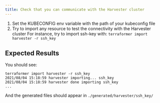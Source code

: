 ```yaml
---
title: Check that you can communicate with the Harvester cluster
---
```

1. Set the KUBECONFIG env variable with the path of your kubeconfig file
1. Try to import any resource to test the connectivity with the Harvester cluster
For instance, try to import ssh-key with:
`terraformer import harvester -r ssh_key`

## Expected Results
You should see:
```
terraformer import harvester -r ssh_key                                                                                   
2021/08/04 15:18:59 harvester importing... ssh_key
2021/08/04 15:18:59 harvester done importing ssh_key
...
```
And the generated files should appear in `./generated/harvester/ssh_key/`
